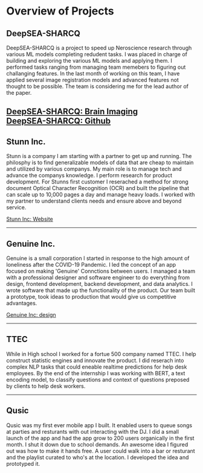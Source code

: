 # Overview of Projects

## DeepSEA-SHARCQ

DeepSEA-SHARCQ is a project to speed up Neroscience research through various ML models completing redudent tasks. I was placed in charge of building and exploring the various ML models and applying them. I performed tasks ranging from managing team memebers to figuring out challanging features. In the last month of working on this team, I have applied several image registration models and advanced features not thought to be possible. The team is considering me for the lead author of the paper.

[DeepSEA-SHARCQ: Brain Imaging](/pages/SHARCQ.md) \
[DeepSEA-SHARCQ: Github](https://github.com/wildrootlab/DeepSEA-SHARCQ)
----

## Stunn Inc.

Stunn is a company I am starting with a partner to get up and running. The philosphy is to find generalizable models of data that are cheap to maintain and utilized by various companys. My main role is to manage tech and advance the companys knowledge. I perform research for product development. For Stunns first customer I reserached a method for strong document Optical Character Recognition (OCR) and built the pipeline that can scale up to 10,000 pages a day and manage heavy loads. I worked with my partner to understand clients needs and ensure above and beyond service.


[Stunn Inc: Website](https://stunn.ai)

----

## Genuine Inc.

Genuine is a small corporation I started in response to the high amount of loneliness after the COVID-19 Pandemic. I led the concept of an app focused on making 'Genuine' Connctions between users. I managed a team with a professional designer and software engineer to do everything from design, frontend development, backend development, and data analytics. I wrote software that made up the functionality of the product. Our team built a prototype, took ideas to production that would give us competitive advantages.

[Genuine Inc: design](/pages/Genuine.md)

----

<!-- ## 2B Technologies

Day job doing app development for both IOS and Android. Worked with everything from cross-platform frameworks to native code development. Managed the repository and scoped out work. Communicated in a team of developers to track bugs, and plan out features.  -->

## TTEC 

While in High school I worked for a fortue 500 company named TTEC. I help construct statistic engines and innovate the product. I did reserach into complex NLP tasks that could eneable realtime predictions for help desk employees. By the end of the internship I was working with BERT, a text encoding model, to classify questions and context of questions preposed by clients to help desk workers.   

----

## Qusic

Qusic was my first ever mobile app I built. It enabled users to queue songs at parties and resturants with out interacting with the DJ. I did a small launch of the app and had the app grow to 200 users organically in the first month. I shut it down due to school demands. An awesome idea I figured out was how to make it hands free. A user could walk into a bar or resturant and the playlist curated to who's at the location. I developed the idea and prototyped it.